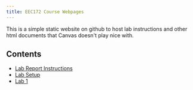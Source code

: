 ```yaml
---
title: EEC172 Course Webpages
---
```


This is a simple static website on github to host lab instructions and other 
html documents that Canvas doesn't play nice with.

## Contents

- [Lab Report Instructions](labs/lab-report.html)
- [Lab Setup](labs/lab-setup.html)
- [Lab 1](labs/lab1.html)
<!-- - [Lab 2](labs/lab2.html)
- [Lab 3](labs/lab3.html)
- [Lab 4](labs/lab4.html)h
- [Final-project](labs/final-project.html)
-->
